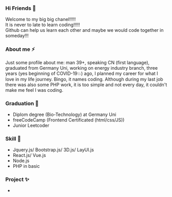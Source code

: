 ### Hi Friends 👋
Welcome to my big big chanel!!!!! <br>
It is never to late to learn coding!!!!!<br>
Github can help us learn each other and maybe we would code together in someday!!! 

### About me ⚡
Just some profile about me: man 39+, speaking CN (first language), graduated from Germany Uni, working on energy industry branch, three years (yes beginning of COVID-19💥) ago, I planned my career for what I love in my life journey. Bingo, it names coding. Although during my last job there was also some PHP work, it is too simple and not every day, it couldn't make me feel I was coding. 

### Graduation 🌱
- Diplom degree (Bio-Technology) at Germany Uni
- freeCodeCamp (Frontend Certificated (html/css/JS))
- Junior Leetcoder

### Skill 🔭
- Jquery.js/ Bootstrap.js/ 3D.js/ LayUI.js
- React.js/ Vue.js
- Node.js 
- PHP in basic 
<!--
- Python in basic
- Java in Basic
-->


### Project ✨
- 

<!--
**Qiu-IT/Qiu-IT** is a ✨ _special_ ✨ repository because its `README.md` (this file) appears on your GitHub profile.

Here are some ideas to get you started:

- 🔭 I’m currently working on Front-end ...
- 🌱 I’m currently learning React JS and Python...
- 👯 I’m looking to collaborate on ...
- 🤔 I’m looking for help with ...
- 💬 Ask me about ...
- 📫 How to reach me: ...
- 😄 Pronouns: ...
- ⚡ Fun fact: ...
-->
